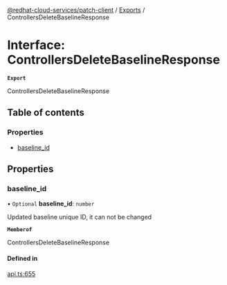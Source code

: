 [@redhat-cloud-services/patch-client](../README.md) / [Exports](../modules.md) / ControllersDeleteBaselineResponse

# Interface: ControllersDeleteBaselineResponse

**`Export`**

ControllersDeleteBaselineResponse

## Table of contents

### Properties

- [baseline\_id](ControllersDeleteBaselineResponse.md#baseline_id)

## Properties

### baseline\_id

• `Optional` **baseline\_id**: `number`

Updated baseline unique ID, it can not be changed

**`Memberof`**

ControllersDeleteBaselineResponse

#### Defined in

[api.ts:655](https://github.com/RedHatInsights/javascript-clients/blob/main/packages/patch/api.ts#L655)
